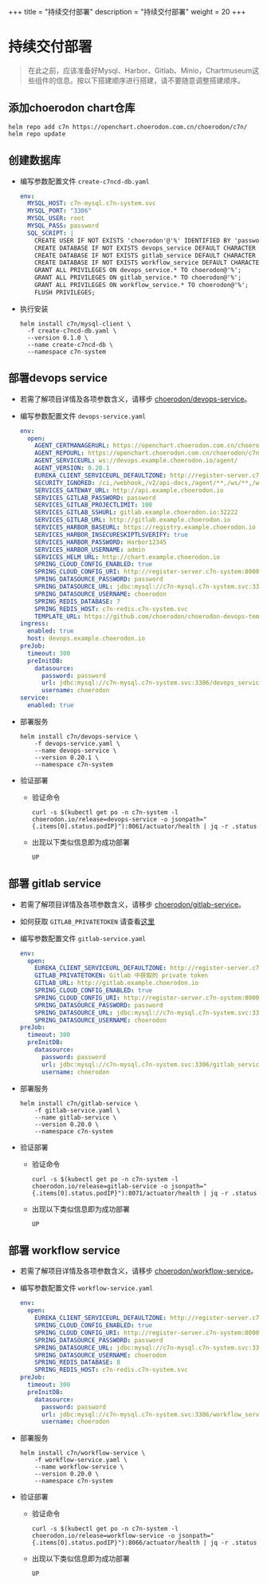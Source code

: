 +++
title = "持续交付部署"
description = "持续交付部署"
weight = 20
+++

# 持续交付部署

<blockquote class="warning">
在此之前，应该准备好Mysql、Harbor、Gitlab、Minio，Chartmuseum这些组件的信息。按以下搭建顺序进行搭建，请不要随意调整搭建顺序。
</blockquote>

## 添加choerodon chart仓库

```
helm repo add c7n https://openchart.choerodon.com.cn/choerodon/c7n/
helm repo update
```

## 创建数据库

- 编写参数配置文件 `create-c7ncd-db.yaml`
    ```yaml
    env:
      MYSQL_HOST: c7n-mysql.c7n-system.svc
      MYSQL_PORT: "3306"
      MYSQL_USER: root
      MYSQL_PASS: password
      SQL_SCRIPT: |
        CREATE USER IF NOT EXISTS 'choerodon'@'%' IDENTIFIED BY 'password';
        CREATE DATABASE IF NOT EXISTS devops_service DEFAULT CHARACTER SET utf8mb4 COLLATE utf8mb4_unicode_ci;
        CREATE DATABASE IF NOT EXISTS gitlab_service DEFAULT CHARACTER SET utf8mb4 COLLATE utf8mb4_unicode_ci;
        CREATE DATABASE IF NOT EXISTS workflow_service DEFAULT CHARACTER SET utf8mb4 COLLATE utf8mb4_unicode_ci;
        GRANT ALL PRIVILEGES ON devops_service.* TO choerodon@'%';
        GRANT ALL PRIVILEGES ON gitlab_service.* TO choerodon@'%';
        GRANT ALL PRIVILEGES ON workflow_service.* TO choerodon@'%';
        FLUSH PRIVILEGES;
    ```

- 执行安装
    ```shell
    helm install c7n/mysql-client \
      -f create-c7ncd-db.yaml \
      --version 0.1.0 \
      --name create-c7ncd-db \
      --namespace c7n-system
    ```

## 部署devops service
- 若需了解项目详情及各项参数含义，请移步 [choerodon/devops-service](https://github.com/choerodon/devops-service)。

- 编写参数配置文件 `devops-service.yaml`
    ```yaml
    env:
      open:
        AGENT_CERTMANAGERURL: https://openchart.choerodon.com.cn/choerodon/infra/
        AGENT_REPOURL: https://openchart.choerodon.com.cn/choerodon/c7n/
        AGENT_SERVICEURL: ws://devops.example.choerodon.io/agent/
        AGENT_VERSION: 0.20.1
        EUREKA_CLIENT_SERVICEURL_DEFAULTZONE: http://register-server.c7n-system:8000/eureka/
        SECURITY_IGNORED: /ci,/webhook,/v2/api-docs,/agent/**,/ws/**,/webhook/**
        SERVICES_GATEWAY_URL: http://api.example.choerodon.io
        SERVICES_GITLAB_PASSWORD: password
        SERVICES_GITLAB_PROJECTLIMIT: 100
        SERVICES_GITLAB_SSHURL: gitlab.example.choerodon.io:32222
        SERVICES_GITLAB_URL: http://gitlab.example.choerodon.io
        SERVICES_HARBOR_BASEURL: https://registry.example.choerodon.io
        SERVICES_HARBOR_INSECURESKIPTLSVERIFY: true
        SERVICES_HARBOR_PASSWORD: Harbor12345
        SERVICES_HARBOR_USERNAME: admin
        SERVICES_HELM_URL: http://chart.example.choerodon.io
        SPRING_CLOUD_CONFIG_ENABLED: true
        SPRING_CLOUD_CONFIG_URI: http://register-server.c7n-system:8000/
        SPRING_DATASOURCE_PASSWORD: password
        SPRING_DATASOURCE_URL: jdbc:mysql://c7n-mysql.c7n-system.svc:3306/devops_service?useUnicode=true&characterEncoding=utf-8&useSSL=false&useInformationSchema=true&remarks=true&allowMultiQueries=true&serverTimezone=Asia/Shanghai
        SPRING_DATASOURCE_USERNAME: choerodon
        SPRING_REDIS_DATABASE: 7
        SPRING_REDIS_HOST: c7n-redis.c7n-system.svc
        TEMPLATE_URL: https://github.com/choerodon/choerodon-devops-templates.git
    ingress:
      enabled: true
      host: devops.example.choerodon.io
    preJob:
      timeout: 300
      preInitDB:
        datasource:
          password: password
          url: jdbc:mysql://c7n-mysql.c7n-system.svc:3306/devops_service?useUnicode=true&characterEncoding=utf-8&useSSL=false&useInformationSchema=true&remarks=true&allowMultiQueries=true&serverTimezone=Asia/Shanghai
          username: choerodon
    service:
      enabled: true
    ```
- 部署服务
    ``` 
    helm install c7n/devops-service \
        -f devops-service.yaml \
        --name devops-service \
        --version 0.20.1 \
        --namespace c7n-system
    ```

- 验证部署
  - 验证命令
  
    ```
    curl -s $(kubectl get po -n c7n-system -l choerodon.io/release=devops-service -o jsonpath="{.items[0].status.podIP}"):8061/actuator/health | jq -r .status
    ```

  - 出现以下类似信息即为成功部署
  
    ```
    UP
    ```

## 部署 gitlab service
- 若需了解项目详情及各项参数含义，请移步 [choerodon/gitlab-service](https://github.com/choerodon/gitlab-service)。
- 如何获取 `GITLAB_PRIVATETOKEN` 请查看[这里](http://forum.choerodon.io/t/topic/1155/2)
- 编写参数配置文件 `gitlab-service.yaml`

    ```yaml
    env:
      open:
        EUREKA_CLIENT_SERVICEURL_DEFAULTZONE: http://register-server.c7n-system:8000/eureka/
        GITLAB_PRIVATETOKEN: Gitlab 中获取的 private token
        GITLAB_URL: http://gitlab.example.choerodon.io
        SPRING_CLOUD_CONFIG_ENABLED: true
        SPRING_CLOUD_CONFIG_URI: http://register-server.c7n-system:8000/
        SPRING_DATASOURCE_PASSWORD: password
        SPRING_DATASOURCE_URL: jdbc:mysql://c7n-mysql.c7n-system.svc:3306/gitlab_service?useUnicode=true&characterEncoding=utf-8&useSSL=false&useInformationSchema=true&remarks=true&allowMultiQueries=true&serverTimezone=Asia/Shanghai
        SPRING_DATASOURCE_USERNAME: choerodon
    preJob:
      timeout: 300
      preInitDB:
        datasource:
          password: password
          url: jdbc:mysql://c7n-mysql.c7n-system.svc:3306/gitlab_service?useUnicode=true&characterEncoding=utf-8&useSSL=false&useInformationSchema=true&remarks=true&allowMultiQueries=true&serverTimezone=Asia/Shanghai
          username: choerodon
    ```
- 部署服务
    ```
    helm install c7n/gitlab-service \
        -f gitlab-service.yaml \
        --name gitlab-service \
        --version 0.20.0 \
        --namespace c7n-system
    ```

- 验证部署
  - 验证命令
  
    ```
    curl -s $(kubectl get po -n c7n-system -l choerodon.io/release=gitlab-service -o jsonpath="{.items[0].status.podIP}"):8071/actuator/health | jq -r .status
    ```

  - 出现以下类似信息即为成功部署
  
    ```
    UP
    ```

## 部署 workflow service
- 若需了解项目详情及各项参数含义，请移步 [choerodon/workflow-service](https://github.com/choerodon/workflow-service)。

- 编写参数配置文件 `workflow-service.yaml`
    ```yaml
    env:
      open:
        EUREKA_CLIENT_SERVICEURL_DEFAULTZONE: http://register-server.c7n-system:8000/eureka/
        SPRING_CLOUD_CONFIG_ENABLED: true
        SPRING_CLOUD_CONFIG_URI: http://register-server.c7n-system:8000/
        SPRING_DATASOURCE_PASSWORD: password
        SPRING_DATASOURCE_URL: jdbc:mysql://c7n-mysql.c7n-system.svc:3306/workflow_service?useUnicode=true&characterEncoding=utf-8&useSSL=false&useInformationSchema=true&remarks=true&allowMultiQueries=true&serverTimezone=Asia/Shanghai
        SPRING_DATASOURCE_USERNAME: choerodon
        SPRING_REDIS_DATABASE: 8
        SPRING_REDIS_HOST: c7n-redis.c7n-system.svc
    preJob:
      timeout: 300
      preInitDB:
        datasource:
          password: password
          url: jdbc:mysql://c7n-mysql.c7n-system.svc:3306/workflow_service?useUnicode=true&characterEncoding=utf-8&useSSL=false&useInformationSchema=true&remarks=true&allowMultiQueries=true&serverTimezone=Asia/Shanghai
          username: choerodon
    ```
- 部署服务
    ``` 
    helm install c7n/workflow-service \
        -f workflow-service.yaml \
        --name workflow-service \
        --version 0.20.0 \
        --namespace c7n-system
    ```

- 验证部署
  - 验证命令
  
    ```
    curl -s $(kubectl get po -n c7n-system -l choerodon.io/release=workflow-service -o jsonpath="{.items[0].status.podIP}"):8066/actuator/health | jq -r .status
    ```

  - 出现以下类似信息即为成功部署
  
    ```
    UP
    ```
